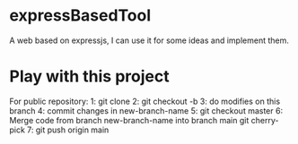 # expressBasedTool
A web based on expressjs, I can use it for some ideas and implement them.

# Play with this project
For public repository:
    1: git clone <https uri>
    2: git checkout -b <new-branch-name> 
    3: do modifies on this branch
    4: commit changes in new-branch-name
    5: git checkout master
    6: Merge code from branch new-branch-name into branch main
        git cherry-pick <sha1>
    7: git push origin main